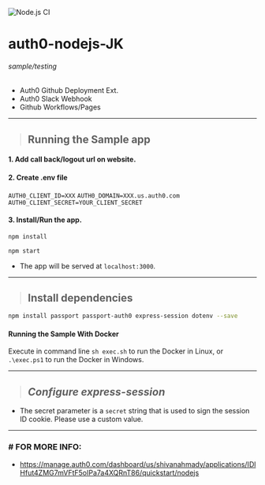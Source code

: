 ![Node.js CI](https://github.com/shivanahmady/auth0-nodejs-JK/workflows/Node.js%20CI/badge.svg)
# auth0-nodejs-JK 

###### sample/testing  
 - Auth0 Github Deployment Ext. 
 - Auth0 Slack Webhook
 - Github Workflows/Pages  
 
 ---------
 
> ## Running the Sample app
 
#### 1. Add call back/logout url on website.
#### 2. Create .env file
`AUTH0_CLIENT_ID=XXX`
`AUTH0_DOMAIN=XXX.us.auth0.com`
`AUTH0_CLIENT_SECRET=YOUR_CLIENT_SECRET`
#### 3. Install/Run the app.
```bash
npm install
```
```bash
npm start
```
- The app will be served at `localhost:3000`.
-----------

> ## Install dependencies

```bash
npm install passport passport-auth0 express-session dotenv --save
```

#### Running the Sample With Docker

Execute in command line `sh exec.sh` to run the Docker in Linux, or `.\exec.ps1` to run the Docker in Windows.

------------

> ## *Configure express-session*
- The secret parameter is a `secret` string that is used to sign the session ID cookie. Please use a custom value.

-----------
### # FOR MORE INFO:
- https://manage.auth0.com/dashboard/us/shivanahmady/applications/IDlHfut4ZMG7mVFtF5oIPa7a4XQRnT86/quickstart/nodejs
